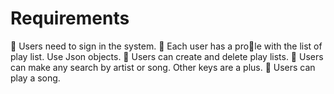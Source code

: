 # Requirements

 Users need to sign in the system.
 Each user has a prole with the list of play list. Use Json objects.
 Users can create and delete play lists.
 Users can make any search by artist or song. Other keys are a plus.
 Users can play a song.